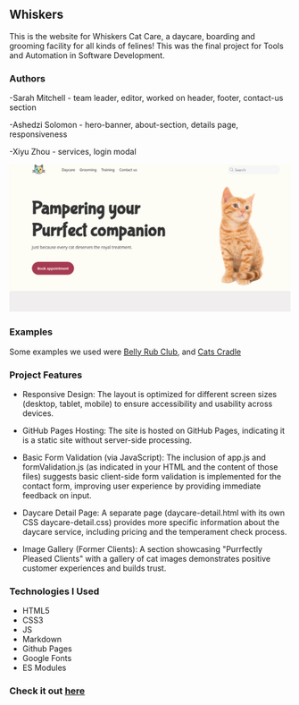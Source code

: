 ## Whiskers

This is the website for Whiskers Cat Care, a daycare, boarding and grooming 
facility for all kinds of felines! This was the final project for Tools and 
Automation in Software Development. 

### Authors

-Sarah Mitchell - team leader, editor, worked on header, footer, contact-us section

-Ashedzi Solomon - hero-banner, about-section, details page, responsiveness

-Xiyu Zhou - services, login modal 

![Example of Website](./assets/img/example.png)

### Examples
Some examples we used were [Belly Rub Club](https://www.thebellyrubclub.ca/), and [Cats Cradle](http://www.petsperfectpaws.com/Cats-Cradle.html)

### Project Features
- Responsive Design: The layout is optimized for different screen sizes (desktop, tablet, mobile) to ensure accessibility and usability across devices.    

- GitHub Pages Hosting: The site is hosted on GitHub Pages, indicating it is a static site without server-side processing.  

- Basic Form Validation (via JavaScript): The inclusion of app.js and formValidation.js (as indicated in your HTML and the content of those files) suggests basic client-side form validation is implemented for the contact form, improving user experience by providing immediate feedback on input.

- Daycare Detail Page: A separate page (daycare-detail.html with its own CSS daycare-detail.css) provides more specific information about the daycare service, including pricing and the temperament check process.

- Image Gallery (Former Clients): A section showcasing "Purrfectly Pleased Clients" with a gallery of cat images demonstrates positive customer experiences and builds trust.


### Technologies I Used
- HTML5
- CSS3
- JS
- Markdown
- Github Pages
- Google Fonts
- ES Modules 

### Check it out [here](https://sarsbars.github.io/whikers-cat-care)